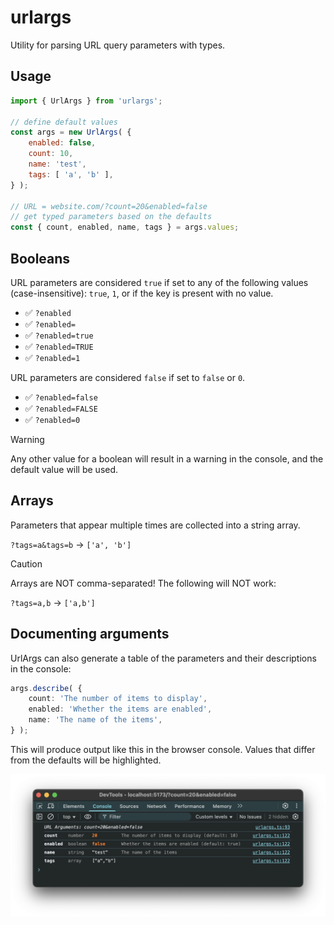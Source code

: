 # urlargs

Utility for parsing URL query parameters with types.

## Usage

```javascript
import { UrlArgs } from 'urlargs';

// define default values
const args = new UrlArgs( {
	enabled: false,
	count: 10,
	name: 'test',
	tags: [ 'a', 'b' ],
} );

// URL = website.com/?count=20&enabled=false
// get typed parameters based on the defaults
const { count, enabled, name, tags } = args.values;
```

## Booleans

URL parameters are considered `true` if set to any of the following values (case-insensitive): `true`, `1`, or if the key is present with no value.

- ✅ `?enabled`
- ✅ `?enabled=`
- ✅ `?enabled=true`
- ✅ `?enabled=TRUE`
- ✅ `?enabled=1`

URL parameters are considered `false` if set to `false` or `0`.

- ✅ `?enabled=false`
- ✅ `?enabled=FALSE`
- ✅ `?enabled=0`

> [!WARNING]
> Any other value for a boolean will result in a warning in the console, and the default value will be used.

## Arrays

Parameters that appear multiple times are collected into a string array.

`?tags=a&tags=b` → `['a', 'b']`

> [!CAUTION]
> Arrays are NOT comma-separated! The following will NOT work:

`?tags=a,b` → `['a,b']`

## Documenting arguments

UrlArgs can also generate a table of the parameters and their descriptions in the console:

```ts
args.describe( {
	count: 'The number of items to display',
	enabled: 'Whether the items are enabled',
	name: 'The name of the items',
} );
```

This will produce output like this in the browser console. Values that differ from the defaults will be highlighted.

![alt text](https://github.com/georgealways/urlargs/raw/main/screenshot.png "URL Arguments")
